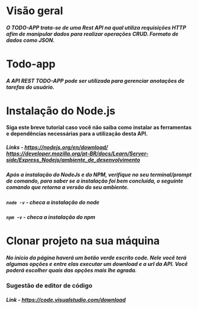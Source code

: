 # Visão geral
##### O TODO-APP trata-se de uma Rest API na qual utiliza requisições HTTP afim de manipular dados para realizar operações CRUD. Formato de dados como JSON.
# Todo-app
##### A API REST TODO-APP pode ser utilizada para gerenciar anotações de tarefas do usuário.
# Instalação do Node.js
#### Siga este breve tutorial caso você não saiba como instalar as ferramentas e dependências necessárias para a utilização desta API.
##### Links - https://nodejs.org/en/download/ https://developer.mozilla.org/pt-BR/docs/Learn/Server-side/Express_Nodejs/ambiente_de_desenvolvimento
##### Após a instalação do NodeJs e do NPM, verifique no seu terminal/prompt de comando, para saber se a instalação foi bem concluída, o seguinte comando que retorna a versão do seu ambiente.
##### `node -v` - checa a instalação do node
##### `npm -v` - checa a instalação do npm
# Clonar projeto na sua máquina
##### No início da página haverá um botão verde escrito code. Nele você terá algumas opções e entre elas executar um download e a url da API. Você poderá escolher quais das opções mais lhe agrada. 
### Sugestão de editor de código
##### Link - https://code.visualstudio.com/download
